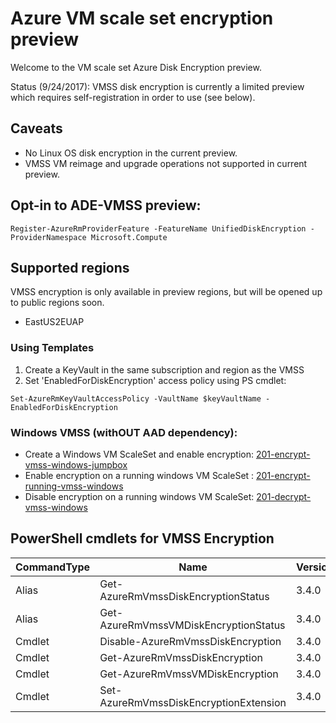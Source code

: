 # Azure VM scale set encryption preview

Welcome to the VM scale set Azure Disk Encryption preview.

Status (9/24/2017): VMSS disk encryption is currently a limited preview which requires self-registration in order to use (see below).

## Caveats
- No Linux OS disk encryption in the current preview.
- VMSS VM reimage and upgrade operations not supported in current preview.

## Opt-in to ADE-VMSS preview: 
```
Register-AzureRmProviderFeature -FeatureName UnifiedDiskEncryption -ProviderNamespace Microsoft.Compute  
```

## Supported regions
VMSS encryption is only available in preview regions, but will be opened up to public regions soon.
- EastUS2EUAP

### Using Templates
1. Create a KeyVault in the same subscription and region as the VMSS
2. Set 'EnabledForDiskEncryption' access policy using PS cmdlet:
```
Set-AzureRmKeyVaultAccessPolicy -VaultName $keyVaultName -EnabledForDiskEncryption
```

### Windows VMSS (withOUT AAD dependency):
- Create a Windows VM ScaleSet and enable encryption: [201-encrypt-vmss-windows-jumpbox](https://github.com/SudhakaraReddyEvuri/azure-quickstart-templates/tree/suredd-vmss-test/201-encrypt-vmss-windows-jumpbox)
- Enable encryption on a running windows VM ScaleSet : [201-encrypt-running-vmss-windows](https://github.com/SudhakaraReddyEvuri/azure-quickstart-templates/tree/suredd-vmss-test/201-encrypt-running-vmss-windows)
- Disable encryption on a running windows VM ScaleSet: [201-decrypt-vmss-windows](https://github.com/SudhakaraReddyEvuri/azure-quickstart-templates/tree/suredd-vmss-test/201-decrypt-vmss-windows)

## PowerShell cmdlets for VMSS Encryption
|CommandType     |Name                                               |Version    |Source         |
|----------------|---------------------------------------------------|-----------|---------------|
|Alias           |Get-AzureRmVmssDiskEncryptionStatus                |3.4.0      |AzureRM.Compute|
|Alias           |Get-AzureRmVmssVMDiskEncryptionStatus              |3.4.0      |AzureRM.Compute|
|Cmdlet          |Disable-AzureRmVmssDiskEncryption                  |3.4.0      |AzureRM.Compute|
|Cmdlet          |Get-AzureRmVmssDiskEncryption                      |3.4.0      |AzureRM.Compute|
|Cmdlet          |Get-AzureRmVmssVMDiskEncryption                    |3.4.0      |AzureRM.Compute|
|Cmdlet          |Set-AzureRmVmssDiskEncryptionExtension             |3.4.0      |AzureRM.Compute|
